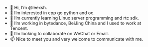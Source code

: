 - 👋 Hi, I’m @leexsh.
- 👀 I’m interested in cpp go python and oc.
- 🌱 I’m currently learning Linux server programming and rtc sdk.
- 💞️ I’m working in bytedance, BeiJing China and I used to work at Tencent.
- 💞️ I’m looking to collaborate on WeChat or Email.
- 📫 Nice to meet you and very welcome to communicate with me.

<!---
leexsh/leexsh is a ✨ special ✨ repository because its `README.md` (this file) appears on your GitHub profile.
You can click the Preview link to take a look at your changes.
--->
